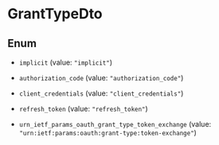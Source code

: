 
# GrantTypeDto

## Enum


* `implicit` (value: `"implicit"`)

* `authorization_code` (value: `"authorization_code"`)

* `client_credentials` (value: `"client_credentials"`)

* `refresh_token` (value: `"refresh_token"`)

* `urn_ietf_params_oauth_grant_type_token_exchange` (value: `"urn:ietf:params:oauth:grant-type:token-exchange"`)



